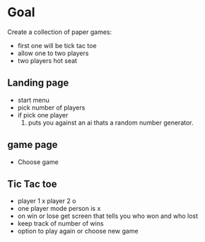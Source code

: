 # Goal
Create a collection of paper games:
 - first one will be tick tac toe
 - allow one to two players
 - two players hot seat

## Landing page

  - start menu
  - pick number of players
  - if pick one player
    1. puts you against an ai thats a random number generator.

## game page
  - Choose game

## Tic Tac toe
  - player 1 x player 2 o
  - one player mode person is x
  - on win or lose get screen that tells you who won and who lost
  - keep track of number of wins
  - option to play again or choose new game
